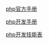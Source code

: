 [php官方手册](http://php.net/manual/zh/index.php)

[php开发手册](http://www.kancloud.cn/manual/thinkphp/1678)

[php开发技能表](http://blog.goody365.com/lamp/Lamp%E5%90%8E%E7%AB%AF%E5%BC%80%E5%8F%91%E6%8A%80%E8%83%BD%E8%A1%A8v0.html)
